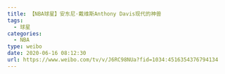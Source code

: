 ```yaml
---
title: 【NBA球星】安东尼·戴维斯Anthony Davis现代的神兽
tags:
  - 球星
categories:
  - NBA
type: weibo
date: 2020-06-16 08:12:30
url: https://www.weibo.com/tv/v/J6RC98NUa?fid=1034:4516354376794134
---
```


<!-- more -->